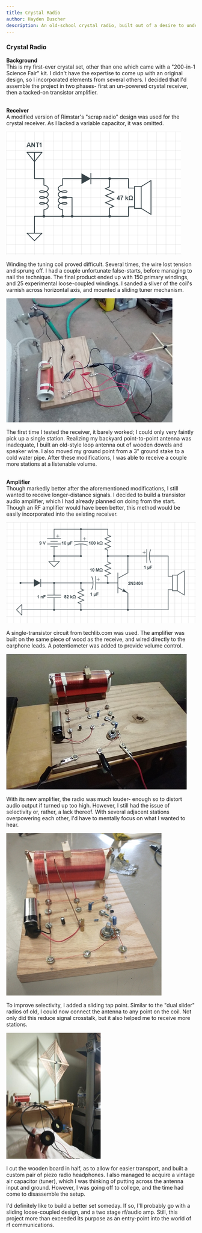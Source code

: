 ```yaml
---
title: Crystal Radio
author: Hayden Buscher
description: An old-school crystal radio, built out of a desire to understand wireless communications.
---
```


### Crystal Radio  
**Background**  
This is my first-ever crystal set, other than one which came with a "200-in-1 Science Fair" kit. I didn't have the expertise to come up with an original design, so I incorporated elements from several others. I decided that I'd assemble the project in two phases- first an un-powered crystal receiver, then a tacked-on transistor amplifier.<br><br>

**Receiver**  
A modified version of Rimstar's "scrap radio" design was used for the crystal receiver. As I lacked a variable capacitor, it was omitted.

![Scap radio schematic](/projects/img/crystal_rimstar_schematic.png)

Winding the tuning coil proved difficult. Several times, the wire lost tension and sprung off. I had a couple unfortunate false-starts, before managing to nail the technique. The final product ended up with 150 primary windings, and 25 experimental loose-coupled windings. I sanded a sliver of the coil's varnish across horizontal axis, and mounted a sliding tuner mechanism.

![The radio in action](/projects/img/crystal_initial.jpg)

The first time I tested the receiver, it barely worked; I could only very faintly pick up a single station. Realizing my backyard point-to-point antenna was inadequate, I built an old-style loop antenna out of wooden dowels and speaker wire. I also moved my ground point from a 3" ground stake to a cold water pipe. After these modifications, I was able to receive a couple more stations at a listenable volume.<br><br>

**Amplifier**  
Though markedly better after the aforementioned modifications, I still wanted to receive longer-distance signals. I decided to build a transistor audio amplifier, which I had already planned on doing from the start. Though an RF amplifier would have been better, this method would be easily incorporated into the existing receiver.

![One transistor amp schematic](/projects/img/crystal_amp_schematic.PNG)

A single-transistor circuit from techlib.com was used. The amplifier was built on the same piece of wood as the receive, and wired directly to the earphone leads. A potentiometer was added to provide volume control.

![The amplifier in action](/projects/img/crystal_with_amplifier.jpg)

With its new amplifier, the radio was much louder- enough so to distort audio output if turned up too high. However, I still had the issue of selectivity or, rather, a lack thereof. With several adjacent stations overpowering each other, I'd have to mentally focus on what I wanted to hear.

![Radio with new tap slider](/projects/img/crystal_slider.jpg)

To improve selectivity, I added a sliding tap point. Similar to the "dual slider" radios of old, I could now connect the antenna to any point on the coil. Not only did this reduce signal crosstalk, but it also helped me to receive more stations. 

![Radio with new tap slider](/projects/img/crystal_setup.jpg)

I cut the wooden board in half, as to allow for easier transport, and built a custom pair of piezo  radio headphones. I also  managed to acquire a vintage air capacitor (tuner), which I was thinking of putting across the antenna input and ground. However, I was going off to college, and the time had come to disassemble the setup. 

I'd definitely like to build a better set someday. If so, I'll probably go with a sliding loose-coupled design, and a two stage rf/audio amp. Still, this project more than exceeded its purpose as an entry-point into the world of rf communications.
